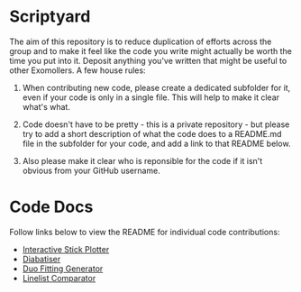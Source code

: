# Scriptyard

The aim of this repository is to reduce duplication of efforts across the group and to make it feel like the code you write might actually be worth the time you put into it. Deposit anything you've written that might be useful to other Exomollers. A few house rules:

1. When contributing new code, please create a dedicated subfolder for it, even if your code is only in a single file. This will help to make it clear what's what.

2. Code doesn't have to be pretty - this is a private repository - but please try to add a short description of what the code does to a README.md file in the subfolder for your code, and add a link to that README below. 

3. Also please make it clear who is reponsible for the code if it isn't obvious from your GitHub username. 

# Code Docs
Follow links below to view the README for individual code contributions:

- [Interactive Stick Plotter](Interactive_Stick_Plotter/README.md)
- [Diabatiser](Diabatiser/README.md)
- [Duo Fitting Generator](Duo_Fitting_Generator/README.md)
- [Linelist Comparator](Lineline_Comparator/README.md)
